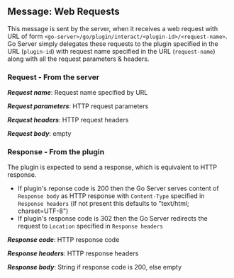 ## Message: Web Requests

This message is sent by the server, when it receives a web request with URL of form `<go-server>/go/plugin/interact/<plugin-id>/<request-name>`. Go Server simply delegates these requests to the plugin specified in the URL (`plugin-id`) with request name specified in the URL (`request-name`) along with all the request parameters & headers.

### Request - From the server

***Request name***: Request name specified by URL

***Request parameters***: HTTP request parameters

***Request headers***: HTTP request headers

***Request body***: empty


### Response - From the plugin

The plugin is expected to send a response, which is equivalent to HTTP response.

* If plugin's reponse code is 200 then the Go Server serves content of `Response body` as HTTP response with `Content-Type` specified in `Response headers` (if not present this defaults to "text/html; charset=UTF-8")
* If plugin's response code is 302 then the Go Server redirects the request to `Location` specified in `Response headers`

***Response code***: HTTP response code

***Response headers***: HTTP response headers

***Response body***: String if response code is 200, else empty
